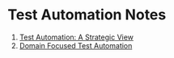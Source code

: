 # Test Automation Notes

1. [Test Automation: A Strategic View](../main/01_Test_Automation_A_Strategic_View.md)
2. [Domain Focused Test Automation](../main/02_Domain_Focused_Test_Automation.md)
